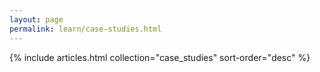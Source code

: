 ```yaml
---
layout: page
permalink: learn/case-studies.html
---
```


{% include articles.html collection="case_studies" sort-order="desc" %}